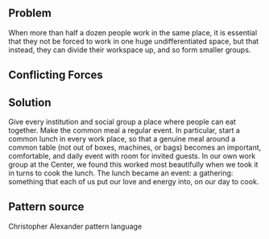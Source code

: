 ## Problem

When more than half a dozen people work in the same place, it is essential that they not be forced to work in one huge undifferentiated space, but that instead, they can divide their workspace up, and so form smaller groups.


## Conflicting Forces


## Solution

Give every institution and social group a place where people can eat together. Make the common meal a regular event. In particular, start a common lunch in every work place, so that a genuine meal around a common table (not out of boxes, machines, or bags) becomes an important, comfortable, and daily event with room for invited guests. In our own work group at the Center, we found this worked most beautifully when we took it in turns to cook the lunch. The lunch became an event: a gathering: something that each of us put our love and energy into, on our day to cook.

## Pattern source
Christopher Alexander pattern language
